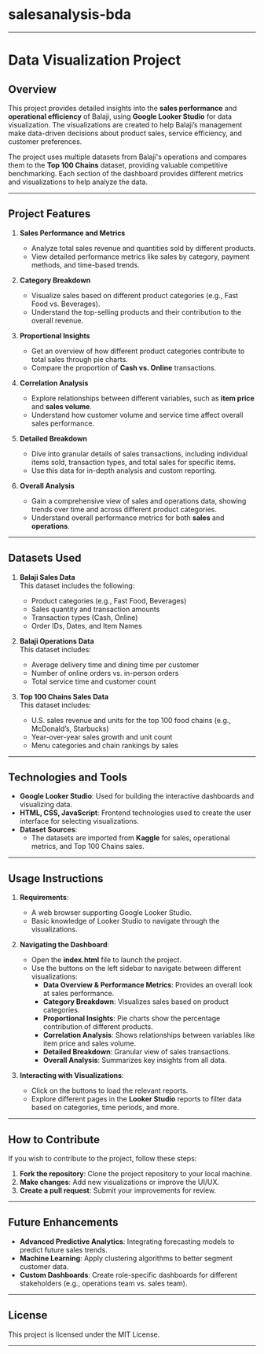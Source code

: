 # salesanalysis-bda

---

# **Data Visualization Project**

## **Overview**

This project provides detailed insights into the **sales performance** and **operational efficiency** of Balaji, using **Google Looker Studio** for data visualization. The visualizations are created to help Balaji’s management make data-driven decisions about product sales, service efficiency, and customer preferences.

The project uses multiple datasets from Balaji's operations and compares them to the **Top 100 Chains** dataset, providing valuable competitive benchmarking. Each section of the dashboard provides different metrics and visualizations to help analyze the data.

---

## **Project Features**

1. **Sales Performance and Metrics**  
   - Analyze total sales revenue and quantities sold by different products.
   - View detailed performance metrics like sales by category, payment methods, and time-based trends.

2. **Category Breakdown**  
   - Visualize sales based on different product categories (e.g., Fast Food vs. Beverages).
   - Understand the top-selling products and their contribution to the overall revenue.

3. **Proportional Insights**  
   - Get an overview of how different product categories contribute to total sales through pie charts.
   - Compare the proportion of **Cash vs. Online** transactions.

4. **Correlation Analysis**  
   - Explore relationships between different variables, such as **item price** and **sales volume**.
   - Understand how customer volume and service time affect overall sales performance.

5. **Detailed Breakdown**  
   - Dive into granular details of sales transactions, including individual items sold, transaction types, and total sales for specific items.
   - Use this data for in-depth analysis and custom reporting.

6. **Overall Analysis**  
   - Gain a comprehensive view of sales and operations data, showing trends over time and across different product categories.
   - Understand overall performance metrics for both **sales** and **operations**.

---

## **Datasets Used**

1. **Balaji Sales Data**  
   This dataset includes the following:
   - Product categories (e.g., Fast Food, Beverages)
   - Sales quantity and transaction amounts
   - Transaction types (Cash, Online)
   - Order IDs, Dates, and Item Names

2. **Balaji Operations Data**  
   This dataset includes:
   - Average delivery time and dining time per customer
   - Number of online orders vs. in-person orders
   - Total service time and customer count

3. **Top 100 Chains Sales Data**  
   This dataset includes:
   - U.S. sales revenue and units for the top 100 food chains (e.g., McDonald’s, Starbucks)
   - Year-over-year sales growth and unit count
   - Menu categories and chain rankings by sales

---

## **Technologies and Tools**

- **Google Looker Studio**: Used for building the interactive dashboards and visualizing data.
- **HTML, CSS, JavaScript**: Frontend technologies used to create the user interface for selecting visualizations.
- **Dataset Sources**:  
   - The datasets are imported from **Kaggle** for sales, operational metrics, and Top 100 Chains sales.

---

## **Usage Instructions**

1. **Requirements**:
   - A web browser supporting Google Looker Studio.
   - Basic knowledge of Looker Studio to navigate through the visualizations.

2. **Navigating the Dashboard**:
   - Open the **index.html** file to launch the project.
   - Use the buttons on the left sidebar to navigate between different visualizations:
     - **Data Overview & Performance Metrics**: Provides an overall look at sales performance.
     - **Category Breakdown**: Visualizes sales based on product categories.
     - **Proportional Insights**: Pie charts show the percentage contribution of different products.
     - **Correlation Analysis**: Shows relationships between variables like item price and sales volume.
     - **Detailed Breakdown**: Granular view of sales transactions.
     - **Overall Analysis**: Summarizes key insights from all data.

3. **Interacting with Visualizations**:
   - Click on the buttons to load the relevant reports.
   - Explore different pages in the **Looker Studio** reports to filter data based on categories, time periods, and more.

---

## **How to Contribute**

If you wish to contribute to the project, follow these steps:
1. **Fork the repository**: Clone the project repository to your local machine.
2. **Make changes**: Add new visualizations or improve the UI/UX.
3. **Create a pull request**: Submit your improvements for review.

---

## **Future Enhancements**

- **Advanced Predictive Analytics**: Integrating forecasting models to predict future sales trends.
- **Machine Learning**: Apply clustering algorithms to better segment customer data.
- **Custom Dashboards**: Create role-specific dashboards for different stakeholders (e.g., operations team vs. sales team).

---

## **License**

This project is licensed under the MIT License.

---
